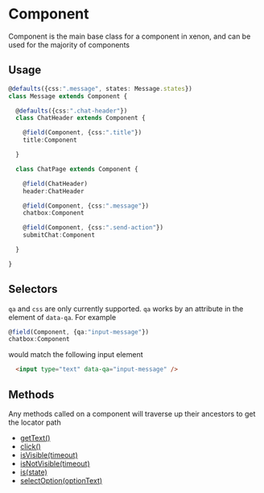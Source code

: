 # Component
Component is the main base class for a component in xenon, and can be used for the majority of components

## Usage

```typescript
@defaults({css:".message", states: Message.states})
class Message extends Component {

  @defaults({css:".chat-header"})
  class ChatHeader extends Component {

    @field(Component, {css:".title"})
    title:Component

  }

  class ChatPage extends Component {

    @field(ChatHeader)
    header:ChatHeader

    @field(Component, {css:".message"})
    chatbox:Component

    @field(Component, {css:".send-action"})
    submitChat:Component

  }

}
```

## Selectors
`qa` and `css` are only currently supported. `qa` works by an attribute in the element of `data-qa`. For example

```typescript
@field(Component, {qa:"input-message"})
chatbox:Component
```

would match the following input element

```html
  <input type="text" data-qa="input-message" />
```

## Methods
Any methods called on a component will traverse up their ancestors to get the locator path

  * [getText()](get-text.md)
  * [click()](click.md)
  * [isVisible(timeout)](is-visible.md)
  * [isNotVisible(timeout)](is-not-visible.md)
  * [is(state)](is.md)
  * [selectOption(optionText)](select-option.md)
